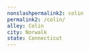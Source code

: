 ```yaml
---
﻿nonslashpermalink2: colin
permalink2: /colin/
alley: Colin
city: Norwalk
state: Connecticut
---
```

